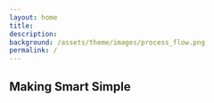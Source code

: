 ```yaml
---
layout: home
title:
description:
background: /assets/theme/images/process_flow.png
permalink: /
---
```


## Making Smart Simple

